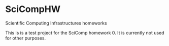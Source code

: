 # SciCompHW
Scientific Computing Infrastructures homeworks

This is is a test project for the SciComp homework 0. It is currently not used for other purposes.
